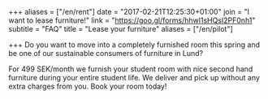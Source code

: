 +++
aliases = ["/en/rent"]
date = "2017-02-21T12:25:30+01:00"
join = "I want to lease furniture!"
link = "https://goo.gl/forms/hhwl1sHQsI2PF0nh1"
subtitle = "FAQ"
title = "Lease your furniture"
aliases = ["/en/pilot"]

+++
Do you want to move into a completely furnished room this spring and be one of our sustainable consumers of furniture in Lund?

For 499 SEK/month we furnish your student room with nice second hand furniture during your entire student life. We deliver and pick up without any extra charges from you. Book your room today!